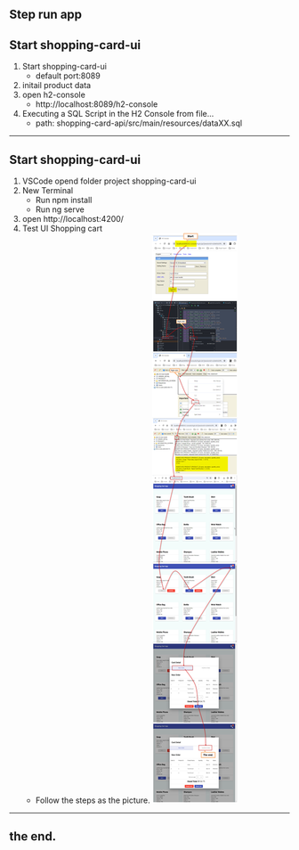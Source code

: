 
Step run app
---
Start shopping-card-ui
---
1. Start shopping-card-ui 
   - default port:8089
2. initail product data
3. open h2-console
   - http://localhost:8089/h2-console
5. Executing a SQL Script in the H2 Console from file...
   - path: shopping-card-api/src/main/resources/dataXX.sql
---
Start shopping-card-ui
---
1. VSCode opend folder project shopping-card-ui
2. New Terminal
   - Run npm install
   - Run ng serve 
3. open http://localhost:4200/
4. Test UI Shopping cart
   - Follow the steps as the picture.
     ![Run App](https://github.com/nuchit2019/simple-shopping-cart-spring-boot3x-angular16.x/raw/main/step-run-app.jpg)

---
the end.
---
 
